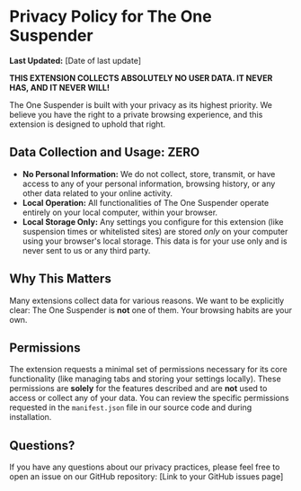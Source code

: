 # Privacy Policy for The One Suspender

**Last Updated:** [Date of last update]

**THIS EXTENSION COLLECTS ABSOLUTELY NO USER DATA. IT NEVER HAS, AND IT NEVER WILL!**

The One Suspender is built with your privacy as its highest priority. We believe you have the right to a private browsing experience, and this extension is designed to uphold that right.

## Data Collection and Usage: ZERO

*   **No Personal Information:** We do not collect, store, transmit, or have access to any of your personal information, browsing history, or any other data related to your online activity.
*   **Local Operation:** All functionalities of The One Suspender operate entirely on your local computer, within your browser.
*   **Local Storage Only:** Any settings you configure for this extension (like suspension times or whitelisted sites) are stored *only* on your computer using your browser's local storage. This data is for your use only and is never sent to us or any third party.

## Why This Matters

Many extensions collect data for various reasons. We want to be explicitly clear: The One Suspender is **not** one of them. Your browsing habits are your own.

## Permissions

The extension requests a minimal set of permissions necessary for its core functionality (like managing tabs and storing your settings locally). These permissions are **solely** for the features described and are **not** used to access or collect any of your data. You can review the specific permissions requested in the `manifest.json` file in our source code and during installation.

## Questions?

If you have any questions about our privacy practices, please feel free to open an issue on our GitHub repository: [Link to your GitHub issues page] 